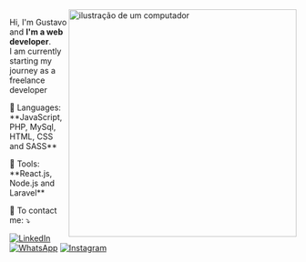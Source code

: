 <img src="https://raw.githubusercontent.com/MicaelliMedeiros/micaellimedeiros/master/image/computer-illustration.png" alt="ilustração de um computador" min-width="400px" max-width="400px" width="400px" align="right">

<p align="left"> 
  Hi, I'm Gustavo and  <strong>I'm a web developer</strong>.<br>
 I am currently starting my journey as a freelance developer
</p>

<p align="left">
  🦄 Languages: **JavaScript, PHP, MySql, HTML, CSS and SASS**
</p>

<p align="left">
  💼 Tools: **React.js, Node.js and Laravel**
</p>

<p align="left">
  💌 To contact me: ⤵️
</p>

<p align="left">
  <a href="https://www.linkedin.com/in/gustavo-linhares-907b67181" title="LinkedIn">
  <img src="https://img.shields.io/badge/-Linkedin-0e76a8?style=flat-square&logo=Linkedin&logoColor=white&link=LINK-DO-SEU-LINKEDIN" alt="LinkedIn"/></a>

  <a href="https://api.whatsapp.com/send?phone=5541997959684&text=Ol%C3%A1,%20vi%20seu%20portf%C3%B3lio%20e%20tenho%20interesse%20em%20seus%20servi%C3%A7os%0A" title="WhatsApp">
  <img src="https://img.shields.io/badge/-WhatsApp-25d366?style=flat-square&labelColor=25d366&logo=whatsapp&logoColor=white&link=API-DO-SEU-WHATSAPP" alt="WhatsApp"/></a>

  <a href="https://www.instagram.com/GustavoViniciusDev/" title="Instagram">
  <img src="https://img.shields.io/badge/-Instagram-DF0174?style=flat-square&labelColor=DF0174&logo=instagram&logoColor=white&link=LINK-DO-SEU-INSTAGRAM" alt="Instagram"/></a>
</p>
